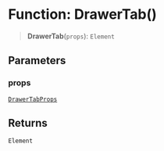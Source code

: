 # Function: DrawerTab()

> **DrawerTab**(`props`): `Element`

## Parameters

### props

[`DrawerTabProps`](../type-aliases/DrawerTabProps.md)

## Returns

`Element`
